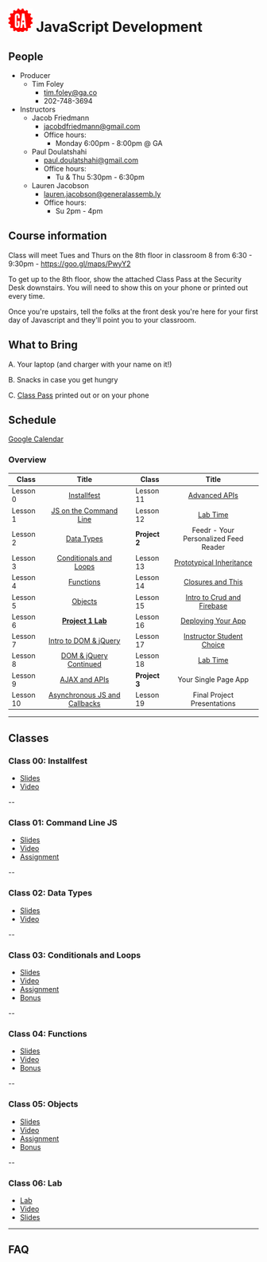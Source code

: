 # ![](assets/logo.png) JavaScript Development

## People

- Producer
  - Tim Foley
    - [tim.foley@ga.co](tim.foley@ga.co)
    - 202-748-3694
- Instructors
  - Jacob Friedmann
    - [jacobdfriedmann@gmail.com](jacobdfriedmann@gmail.com)
    - Office hours:
      - Monday 6:00pm - 8:00pm @ GA
  - Paul Doulatshahi
    - [paul.doulatshahi@gmail.com](Paul.Doulatshahi@gmail.com)
    - Office hours:
      - Tu & Thu 5:30pm - 6:30pm
  - Lauren Jacobson
    - [lauren.jacobson@generalassemb.ly](lauren.jacobson@generalassemb.ly)
    - Office hours:
      - Su 2pm - 4pm

## Course information

Class will meet Tues and Thurs on the 8th floor in classroom 8 from 6:30 - 9:30pm - https://goo.gl/maps/PwyY2

To get up to the 8th floor, show the attached Class Pass at the Security Desk downstairs. You will need to show this on your phone or printed out every time.

Once you're upstairs, tell the folks at the front desk you're here for your first day of Javascript and they'll point you to your classroom.

## What to Bring

A. Your laptop (and charger with your name on it!)

B. Snacks in case you get hungry

C. [Class Pass](./assets/class-pass.png) printed out or on your phone

## Schedule

[Google Calendar](https://calendar.google.com/calendar/embed?src=dnQzNzhpM3BocG5zZHVtbzlpNXZvaG82cWNAZ3JvdXAuY2FsZW5kYXIuZ29vZ2xlLmNvbQ)

### Overview

| Class | Title |  | Class | Title |
| --- | :---: | --- |  --- | :---: |
| Lesson 0 | [Installfest](00-installfest/slides.md) || Lesson 11 | [Advanced APIs](11-advanced-apis/readme.md)|
| Lesson 1 | [JS on the Command Line](01-command-line-JS/readme.md) || Lesson 12 | [Lab Time](12-in-class-lab/readme.md)|
| Lesson 2 | [Data Types](02-data-types/readme.md) || **Project 2**  | Feedr - Your Personalized Feed Reader |
| Lesson 3| [Conditionals and Loops](03-conditionals-and-loops/readme.md) || Lesson 13 | [Prototypical Inheritance](13-prototypical-inheritance/readme.md) |
| Lesson 4 | [Functions](04-functions/readme.md) || Lesson 14 | [Closures and This](14-closures-and-this/readme.md) |
| Lesson 5 | [Objects](05-objects/readme.md) || Lesson 15 | [Intro to Crud and Firebase](15-intro-to-crud-and-firebase) |
| Lesson 6 | [**Project 1 Lab**](06-in-class-lab) || Lesson 16 | [Deploying Your App](16-deploying-your-app/readme.md) |
| Lesson 7 | [Intro to DOM & jQuery](07-intro-to-dom-and-jquery/readme.md)|| Lesson 17 |  [Instructor Student Choice](17-instructor-student-choice/readme.md) |
| Lesson 8 | [DOM & jQuery Continued](08-dom-and-jquery-continued/readme.md) || Lesson 18 |[Lab Time](18-lab-time/readme.md) |
| Lesson 9 | [AJAX and APIs](09-ajax-and-apis/readme.md) || **Project 3** | Your Single Page App |
| Lesson 10| [Asynchronous JS and Callbacks](10-asynchronous-javascript-and-callbacks/readme.md) | |Lesson 19| Final Project Presentations |

---

## Classes

### Class 00: Installfest

- [Slides](http://ga-students.github.io/JS-DC-2/00-installfest/)
- [Video](https://www.youtube.com/watch?v=ALbl5N3sH18)

--

### Class 01: Command Line JS

- [Slides](http://ga-students.github.io/JS-DC-2/01-command-line-JS/)
- [Video](https://www.youtube.com/watch?v=Vad9oN4t_wY)
- [Assignment](01-command-line-JS/assignment.md)

--

### Class 02: Data Types

- [Slides](http://ga-students.github.io/JS-DC-2/02-data-types/)
- [Video](http://www.youtube.com/watch?v=D4Ns5dvaO-Y)

--

### Class 03: Conditionals and Loops

- [Slides](http://ga-students.github.io/JS-DC-2/03-conditionals-and-loops/)
- [Video](http://www.youtube.com/watch?v=3WDDV_eawmw)
- [Assignment](03-conditionals-and-loops/assignment.md)
- [Bonus](03-conditionals-and-loops/bonus/readme.md)

--

### Class 04: Functions

- [Slides](http://ga-students.github.io/JS-DC-2/04-functions/)
- [Video](http://www.youtube.com/watch?v=bTYnuCb4Xzw)
- [Bonus](04-functions/bonus/readme.md)

--

### Class 05: Objects

- [Slides](http://ga-students.github.io/JS-DC-2/05-objects/)
- [Video](http://www.youtube.com/watch?v=EH8zoJBrkKo)
- [Assignment](https://github.com/jacobdfriedmann/JSDC2-Assignment3)
- [Bonus](05-objects/bonus/readme.md)

--

### Class 06: Lab

- [Lab](06-lab/readme.md)
- [Video](http://www.youtube.com/watch?v=WyiThjsnFrI)
- [Slides](http://ga-students.github.io/JS-DC-2/06-lab/slides.html)

---

## FAQ
